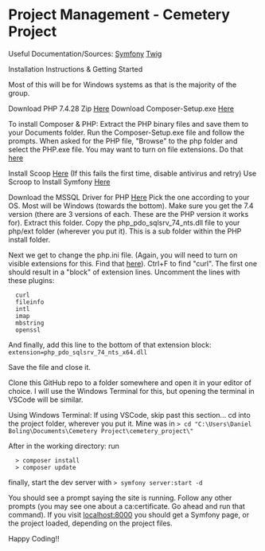 # Project Management - Cemetery Project 

Useful Documentation/Sources:
  [Symfony](https://symfony.com/doc/current/index.html)
  [Twig](https://twig.symfony.com/doc/2.x/)
  

Installation Instructions & Getting Started

Most of this will be for Windows systems as that is the majority of the group.

Download PHP 7.4.28 Zip [Here](https://windows.php.net/download/)
Download Composer-Setup.exe [Here](https://getcomposer.org/download/)

To install Composer & PHP:
  Extract the PHP binary files and save them to your Documents folder.
  Run the Composer-Setup.exe file and follow the prompts. When asked for the PHP file, "Browse" to the php folder and select the PHP.exe file. You may want to turn on file extensions. Do that [here](https://fileinfo.com/help/windows_10_show_file_extensions)

Install Scoop [Here](https://scoop.sh/) (If this fails the first time, disable antivirus and retry)
Use Scroop to Install Symfony [Here](https://symfony.com/download)

Download the MSSQL Driver for PHP [Here](https://github.com/Microsoft/msphpsql/releases/tag/v5.10.0)
Pick the one according to your OS. Most will be Windows (towards the bottom). Make sure you get the 7.4 version (there are 3 versions of each. These are the PHP version it works for).
Extract this folder. Copy the php_pdo_sqlsrv_74_nts.dll file to your php/ext folder (wherever you put it). This is a sub folder within the PHP install folder.

Next we get to change the php.ini file. (Again, you will need to turn on visible extensions for this. Find that [here](https://fileinfo.com/help/windows_10_show_file_extensions)).
Ctrl+F to find "curl". The first one should result in a "block" of extension lines.
Uncomment the lines with these plugins:
```
  curl
  fileinfo
  intl
  imap
  mbstring
  openssl
```

And finally, add this line to the bottom of that extension block:
  `extension=php_pdo_sqlsrv_74_nts_x64.dll`
  
Save the file and close it.

Clone this GitHub repo to a folder somewhere and open it in your editor of choice.
I will use the Windows Terminal for this, but opening the terminal in VSCode will be similar.

Using Windows Terminal:
If using VSCode, skip past this section...
  cd into the project folder, wherever you put it. Mine was in 
    `> cd "C:\Users\Daniel Boling\Documents\Cemetery Project\cemetery_project\"`
    
After in the working directory:
  run
  ```
    > composer install
    > composer update
  ```
  finally, start the dev server with
    `> symfony server:start -d`
   
   
You should see a prompt saying the site is running. Follow any other prompts (you may see one about a ca:certificate. Go ahead and run that command). If you visit [localhost:8000](localhost:8000) you should get a Symfony page, or the project loaded, depending on the project files.

Happy Coding!!
